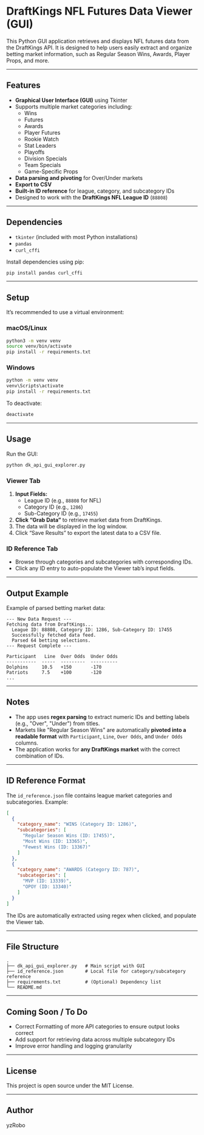 # DraftKings NFL Futures Data Viewer (GUI)

This Python GUI application retrieves and displays NFL futures data from the DraftKings API. It is designed to help users easily extract and organize betting market information, such as Regular Season Wins, Awards, Player Props, and more.

---

## Features

- **Graphical User Interface (GUI)** using Tkinter
- Supports multiple market categories including:
  - Wins
  - Futures
  - Awards
  - Player Futures
  - Rookie Watch
  - Stat Leaders
  - Playoffs
  - Division Specials
  - Team Specials
  - Game-Specific Props
- **Data parsing and pivoting** for Over/Under markets
- **Export to CSV**
- **Built-in ID reference** for league, category, and subcategory IDs
- Designed to work with the **DraftKings NFL League ID** (`88808`)

---

## Dependencies

- `tkinter` (included with most Python installations)
- `pandas`
- `curl_cffi`

Install dependencies using pip:

```bash
pip install pandas curl_cffi
```

---

## Setup

It’s recommended to use a virtual environment:

### macOS/Linux

```bash
python3 -m venv venv
source venv/bin/activate
pip install -r requirements.txt
```

### Windows

```bash
python -m venv venv
venv\Scripts\activate
pip install -r requirements.txt
```

To deactivate:

```bash
deactivate
```

---

## Usage

Run the GUI:

```bash
python dk_api_gui_explorer.py
```

### Viewer Tab

1. **Input Fields:**
   - League ID (e.g., `88808` for NFL)
   - Category ID (e.g., `1286`)
   - Sub-Category ID (e.g., `17455`)
2. **Click “Grab Data”** to retrieve market data from DraftKings.
3. The data will be displayed in the log window.
4. Click “Save Results” to export the latest data to a CSV file.

### ID Reference Tab

- Browse through categories and subcategories with corresponding IDs.
- Click any ID entry to auto-populate the Viewer tab’s input fields.

---

## Output Example

Example of parsed betting market data:

```
--- New Data Request ---
Fetching data from DraftKings...
  League ID: 88808, Category ID: 1286, Sub-Category ID: 17455
  Successfully fetched data feed.
  Parsed 64 betting selections.
--- Request Complete ---

Participant   Line  Over Odds  Under Odds
-----------  -----  ---------  ----------
Dolphins     10.5   +150       -170
Patriots     7.5    +100       -120
...
```

---

## Notes

- The app uses **regex parsing** to extract numeric IDs and betting labels (e.g., "Over", "Under") from titles.
- Markets like "Regular Season Wins" are automatically **pivoted into a readable format** with `Participant`, `Line`, `Over Odds`, and `Under Odds` columns.
- The application works for **any DraftKings market** with the correct combination of IDs.

---

## ID Reference Format

The `id_reference.json` file contains league market categories and subcategories. Example:

```json
[
  {
    "category_name": "WINS (Category ID: 1286)",
    "subcategories": [
      "Regular Season Wins (ID: 17455)",
      "Most Wins (ID: 13365)",
      "Fewest Wins (ID: 13367)"
    ]
  },
  {
    "category_name": "AWARDS (Category ID: 787)",
    "subcategories": [
      "MVP (ID: 13339)",
      "OPOY (ID: 13340)"
    ]
  }
]
```

The IDs are automatically extracted using regex when clicked, and populate the Viewer tab.

---

## File Structure

```
.
├── dk_api_gui_explorer.py   # Main script with GUI
├── id_reference.json        # Local file for category/subcategory reference
├── requirements.txt         # (Optional) Dependency list
└── README.md
```

---

## Coming Soon / To Do

- Correct Formatting of more API categories to ensure output looks correct
- Add support for retrieving data across multiple subcategory IDs
- Improve error handling and logging granularity

---

## License

This project is open source under the MIT License.

---

## Author

yzRobo
